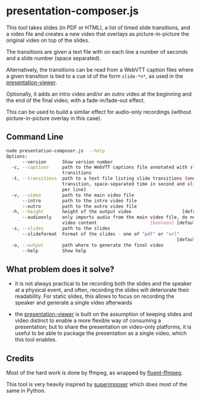 # presentation-composer.js

This tool takes slides (in PDF or HTML), a list of timed slide transitions, and a video file and creates a new video that overlays as picture-in-picture the original video on top of the slides.

The transitions are given a text file with on each line a number of seconds and a slide number (space separated).

Alternatively, the transitions can be read from a WebVTT caption files where a given transition is tied to a cue id of the form `slide-*n*`, as used in the [presentation-viewer](https://github.com/w3c/presentation-viewer/).

Optionally, it adds an intro video and/or an outro video at the beginning and the end of the final video, with a fade-in/fade-out effect.

This can be used to build a similar effect for audio-only recordings (without picture-in-picture overlay in this case).

## Command Line
```sh
node presentation-composer.js  --help
Options:
      --version      Show version number                               [boolean]
  -c, --captions     path to the WebVTT captions file annotated with slides
                     transitions
  -t, --transitions  path to a text file listing slide transitions (one line per
                     transition, space-separated time in second and slide number
                     per line)
  -v, --video        path to the main video file                      [required]
      --intro        path to the intro video file
      --outro        path to the outro video file
  -h, --height       height of the output video                   [default: 720]
      --audioonly    only imports audio from the main video file, do not PiP its
                     video content                    [boolean] [default: false]
  -s, --slides       path to the slides                               [required]
      --slideformat  Format of the slides - one of "pdf" or "url"
                                                                [default: "pdf"]
  -o, --output       path where to generate the final video           [required]
      --help         Show help                                         [boolean]
```

## What problem does it solve?
* it is not always practical to be recording both the slides and the speaker at a physical event, and often, recording the slides will deteriorate their readability. For static slides, this allows to focus on recording the speaker and generate a single video afterwards

* the [presentation-viewer](https://github.com/w3c/presentation-viewer/) is built on the assumption of keeping slides and video distinct to enable a more flexible way of consuming a presentation; but to share the presentation on video-only platforms, it is useful to be able to package the presentation as a single video, which this tool enables.

## Credits

Most of the hard work is done by ffmpeg, as wrapped by [fluent-ffmpeg](https://github.com/fluent-ffmpeg/node-fluent-ffmpeg).

This tool is very heavily inspired by [superimposer](https://github.com/jonhoo/superimposer/) which does most of the same in Python.